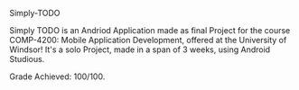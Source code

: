 Simply-TODO

Simply TODO is an Andriod Application made as final Project for the course COMP-4200: Mobile Application Development, offered at the University of Windsor! 
It's a solo Project, made in a span of 3 weeks, using Android Studious.

Grade Achieved: 100/100.
